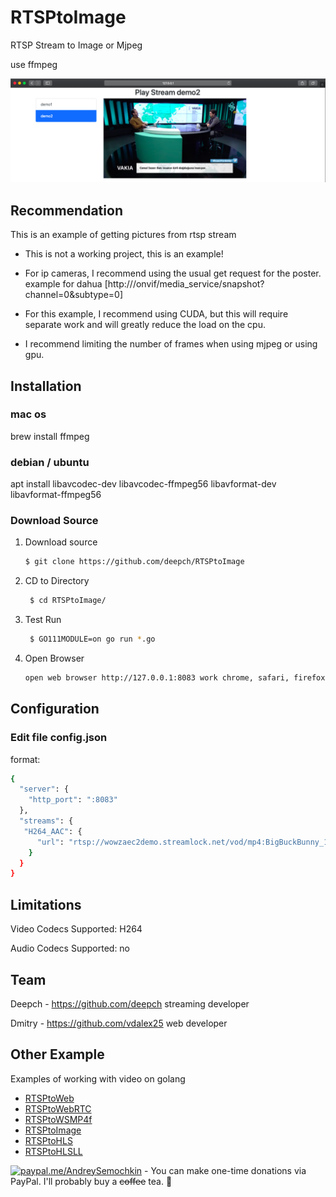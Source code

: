 # RTSPtoImage

RTSP Stream to Image or Mjpeg

use ffmpeg 

![RTSPtoImage image](doc/demo4.png)

## Recommendation

This is an example of getting pictures from rtsp stream

- This is not a working project, this is an example!
  
- For ip cameras, I recommend using the usual get request for the poster. example for dahua [http://<IP address>/onvif/media_service/snapshot?channel=0&subtype=0]

- For this example, I recommend using CUDA, but this will require separate work and will greatly reduce the load on the cpu.

- I recommend limiting the number of frames when using mjpeg or using gpu.

## Installation

### mac os

brew install ffmpeg

### debian / ubuntu

apt install libavcodec-dev libavcodec-ffmpeg56 libavformat-dev  libavformat-ffmpeg56

### Download Source

1. Download source
   ```bash 
   $ git clone https://github.com/deepch/RTSPtoImage  
   ```
3. CD to Directory
   ```bash
    $ cd RTSPtoImage/
   ```
4. Test Run
   ```bash
    $ GO111MODULE=on go run *.go
   ```
5. Open Browser
    ```bash
    open web browser http://127.0.0.1:8083 work chrome, safari, firefox
    ```


## Configuration

### Edit file config.json

format:

```bash
{
  "server": {
    "http_port": ":8083"
  },
  "streams": {
   "H264_AAC": {
      "url": "rtsp://wowzaec2demo.streamlock.net/vod/mp4:BigBuckBunny_115k.mov"
    }
  }
}
```

## Limitations

Video Codecs Supported: H264 

Audio Codecs Supported: no

## Team

Deepch - https://github.com/deepch streaming developer

Dmitry - https://github.com/vdalex25 web developer

## Other Example

Examples of working with video on golang

- [RTSPtoWeb](https://github.com/deepch/RTSPtoWeb)
- [RTSPtoWebRTC](https://github.com/deepch/RTSPtoWebRTC)
- [RTSPtoWSMP4f](https://github.com/deepch/RTSPtoWSMP4f)
- [RTSPtoImage](https://github.com/deepch/RTSPtoImage)
- [RTSPtoHLS](https://github.com/deepch/RTSPtoHLS)
- [RTSPtoHLSLL](https://github.com/deepch/RTSPtoHLSLL)

[![paypal.me/AndreySemochkin](https://ionicabizau.github.io/badges/paypal.svg)](https://www.paypal.me/AndreySemochkin) - You can make one-time donations via PayPal. I'll probably buy a ~~coffee~~ tea. :tea:
